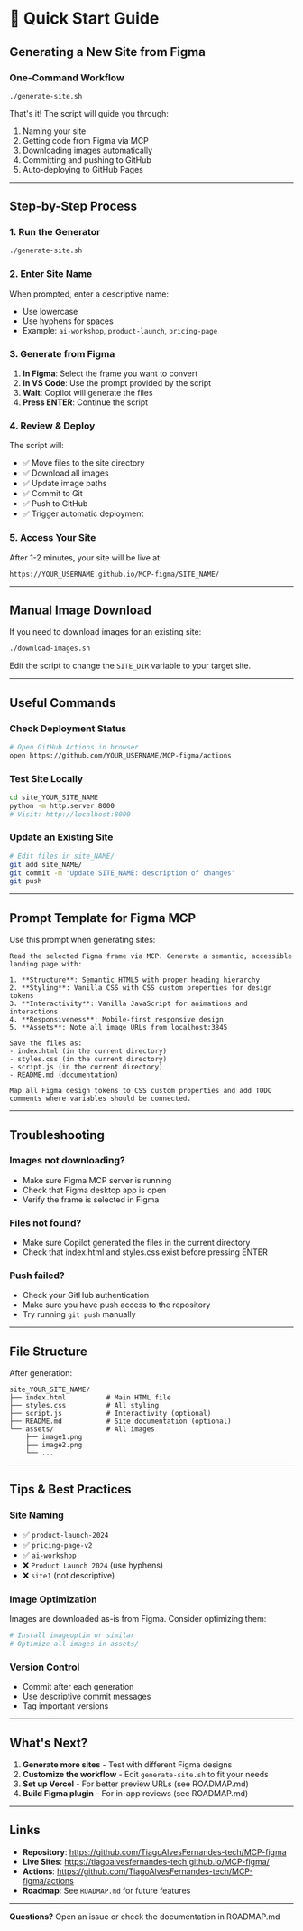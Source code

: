 # 🚀 Quick Start Guide

## Generating a New Site from Figma

### One-Command Workflow

```bash
./generate-site.sh
```

That's it! The script will guide you through:
1. Naming your site
2. Getting code from Figma via MCP
3. Downloading images automatically
4. Committing and pushing to GitHub
5. Auto-deploying to GitHub Pages

---

## Step-by-Step Process

### 1. Run the Generator

```bash
./generate-site.sh
```

### 2. Enter Site Name

When prompted, enter a descriptive name:
- Use lowercase
- Use hyphens for spaces
- Example: `ai-workshop`, `product-launch`, `pricing-page`

### 3. Generate from Figma

1. **In Figma**: Select the frame you want to convert
2. **In VS Code**: Use the prompt provided by the script
3. **Wait**: Copilot will generate the files
4. **Press ENTER**: Continue the script

### 4. Review & Deploy

The script will:
- ✅ Move files to the site directory
- ✅ Download all images
- ✅ Update image paths
- ✅ Commit to Git
- ✅ Push to GitHub
- ✅ Trigger automatic deployment

### 5. Access Your Site

After 1-2 minutes, your site will be live at:
```
https://YOUR_USERNAME.github.io/MCP-figma/SITE_NAME/
```

---

## Manual Image Download

If you need to download images for an existing site:

```bash
./download-images.sh
```

Edit the script to change the `SITE_DIR` variable to your target site.

---

## Useful Commands

### Check Deployment Status
```bash
# Open GitHub Actions in browser
open https://github.com/YOUR_USERNAME/MCP-figma/actions
```

### Test Site Locally
```bash
cd site_YOUR_SITE_NAME
python -m http.server 8000
# Visit: http://localhost:8000
```

### Update an Existing Site
```bash
# Edit files in site_NAME/
git add site_NAME/
git commit -m "Update SITE_NAME: description of changes"
git push
```

---

## Prompt Template for Figma MCP

Use this prompt when generating sites:

```
Read the selected Figma frame via MCP. Generate a semantic, accessible landing page with:

1. **Structure**: Semantic HTML5 with proper heading hierarchy
2. **Styling**: Vanilla CSS with CSS custom properties for design tokens
3. **Interactivity**: Vanilla JavaScript for animations and interactions
4. **Responsiveness**: Mobile-first responsive design
5. **Assets**: Note all image URLs from localhost:3845

Save the files as:
- index.html (in the current directory)
- styles.css (in the current directory)  
- script.js (in the current directory)
- README.md (documentation)

Map all Figma design tokens to CSS custom properties and add TODO comments where variables should be connected.
```

---

## Troubleshooting

### Images not downloading?
- Make sure Figma MCP server is running
- Check that Figma desktop app is open
- Verify the frame is selected in Figma

### Files not found?
- Make sure Copilot generated the files in the current directory
- Check that index.html and styles.css exist before pressing ENTER

### Push failed?
- Check your GitHub authentication
- Make sure you have push access to the repository
- Try running `git push` manually

---

## File Structure

After generation:

```
site_YOUR_SITE_NAME/
├── index.html          # Main HTML file
├── styles.css          # All styling
├── script.js           # Interactivity (optional)
├── README.md           # Site documentation (optional)
└── assets/             # All images
    ├── image1.png
    ├── image2.png
    └── ...
```

---

## Tips & Best Practices

### Site Naming
- ✅ `product-launch-2024`
- ✅ `pricing-page-v2`
- ✅ `ai-workshop`
- ❌ `Product Launch 2024` (use hyphens)
- ❌ `site1` (not descriptive)

### Image Optimization
Images are downloaded as-is from Figma. Consider optimizing them:
```bash
# Install imageoptim or similar
# Optimize all images in assets/
```

### Version Control
- Commit after each generation
- Use descriptive commit messages
- Tag important versions

---

## What's Next?

1. **Generate more sites** - Test with different Figma designs
2. **Customize the workflow** - Edit `generate-site.sh` to fit your needs
3. **Set up Vercel** - For better preview URLs (see ROADMAP.md)
4. **Build Figma plugin** - For in-app reviews (see ROADMAP.md)

---

## Links

- **Repository**: https://github.com/TiagoAlvesFernandes-tech/MCP-figma
- **Live Sites**: https://tiagoalvesfernandes-tech.github.io/MCP-figma/
- **Actions**: https://github.com/TiagoAlvesFernandes-tech/MCP-figma/actions
- **Roadmap**: See `ROADMAP.md` for future features

---

**Questions?** Open an issue or check the documentation in ROADMAP.md
